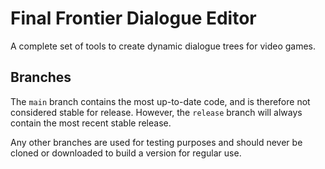 # Final Frontier Dialogue Editor
A complete set of tools to create dynamic dialogue trees for video games.

## Branches
The `main` branch contains the most up-to-date code, and is therefore not considered stable for release. However, the `release` branch will always contain the most recent stable release.

Any other branches are used for testing purposes and should never be cloned or downloaded to build a version for regular use.
